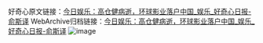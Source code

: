 好奇心原文链接：[今日娱乐：高仓健病逝，环球影业落户中国_娱乐_好奇心日报-俞斯译](https://www.qdaily.com/articles/3651.html)
WebArchive归档链接：[今日娱乐：高仓健病逝，环球影业落户中国_娱乐_好奇心日报-俞斯译](http://web.archive.org/web/20190623152658/https://www.qdaily.com/articles/3651.html)
![image](http://ww3.sinaimg.cn/large/007d5XDpgy1g3vcv9f9lnj30u04bjhdt)